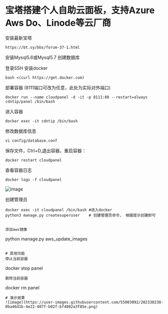 # 宝塔搭建个人自助云面板，支持Azure Aws Do、Linode等云厂商

 安装最新宝塔
```
https://bt.sy/bbs/forum-37-1.html
```

安装Mysql5.6或Mysql5.7
创建数据库

登录SSH
安装docker
```
bash <(curl https://get.docker.com)
```
部署容器 (8111端口可改为任意，此处为实际对外端口)
```
docker run --name cloudpanel -d -it -p 8111:80 --restart=always cdntip/panel /bin/bash
```

 进入容器
```
docker exec -it cdntip /bin/bash
```
修改数据库信息
```
vi config/database.conf
```
保存文件，Ctrl+D,退出容器，重启容器：
```
docker restart cloudpanel
```
查看容器日志
```
docker logs -f cloudpanel
```
![image](https://user-images.githubusercontent.com/55003092/202546952-c037ef4b-3c89-4e92-b0d7-64f2ebfa49d2.png)

创建管理员
```
docker exec -it cloudpanel /bin/bash #进入docker
python3 manage.py createsuperuser    # 创建管理员命令， 根据提示创建即可


添加aws镜像
```
python manage.py aws_update_images
```

# 其他功能
停止当前容器 
```
docker stop panel
```
删除当前容器
```
docker rm panel
```
# 演示效果
![image](https://user-images.githubusercontent.com/55003092/202330238-0ba46d1b-4e22-407f-b02f-bf4802a3f85e.png)

